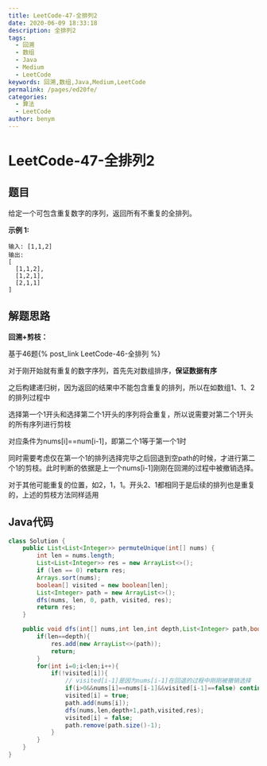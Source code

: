 ```yaml
---
title: LeetCode-47-全排列2
date: 2020-06-09 18:33:18
description: 全排列2
tags: 
  - 回溯
  - 数组
  - Java
  - Medium
  - LeetCode
keywords: 回溯,数组,Java,Medium,LeetCode
permalink: /pages/ed20fe/
categories: 
  - 算法
  - LeetCode
author: benym
---
```


# LeetCode-47-全排列2

## 题目

给定一个可包含重复数字的序列，返回所有不重复的全排列。

 

**示例 1:**

```
输入: [1,1,2]
输出:
[
  [1,1,2],
  [1,2,1],
  [2,1,1]
]
```

## 解题思路

**回溯+剪枝：**

基于46题{% post_link LeetCode-46-全排列 %}

对于刚开始就有重复的数字序列，首先先对数组排序，**保证数据有序**

之后构建递归树，因为返回的结果中不能包含重复的排列，所以在如数组1、1、2的排列过程中

选择第一个1开头和选择第二个1开头的序列将会重复，所以说需要对第二个1开头的所有序列进行剪枝

对应条件为nums[i]==num[i-1]，即第二个1等于第一个1时

同时需要考虑仅在第一个1的排列选择完毕之后回退到空path的时候，才进行第二个1的剪枝。此时判断的依据是上一个nums[i-1]刚刚在回溯的过程中被撤销选择。

对于其他可能重复的位置，如2，1，1。开头2、1都相同于是后续的排列也是重复的，上述的剪枝方法同样适用

## Java代码

```java
class Solution {
    public List<List<Integer>> permuteUnique(int[] nums) {
        int len = nums.length;
        List<List<Integer>> res = new ArrayList<>();
        if (len == 0) return res;
        Arrays.sort(nums);
        boolean[] visited = new boolean[len];
        List<Integer> path = new ArrayList<>();
        dfs(nums, len, 0, path, visited, res);
        return res;
    }

    public void dfs(int[] nums,int len,int depth,List<Integer> path,boolean[] visited,List<List<Integer>> res){
        if(len==depth){
            res.add(new ArrayList<>(path));
            return;
        }
        for(int i=0;i<len;i++){
            if(!visited[i]){
                // visited[i-1]是因为nums[i-1]在回退的过程中刚刚被撤销选择
                if(i>0&&nums[i]==nums[i-1]&&visited[i-1]==false) continue;
                visited[i] = true;
                path.add(nums[i]);
                dfs(nums,len,depth+1,path,visited,res);
                visited[i] = false;
                path.remove(path.size()-1);
            }
        }
    }
}
```

